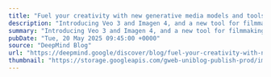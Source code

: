 ```yaml
---
title: "Fuel your creativity with new generative media models and tools"
description: "Introducing Veo 3 and Imagen 4, and a new tool for filmmaking called Flow."
summary: "Introducing Veo 3 and Imagen 4, and a new tool for filmmaking called Flow."
pubDate: "Tue, 20 May 2025 09:45:00 +0000"
source: "DeepMind Blog"
url: "https://deepmind.google/discover/blog/fuel-your-creativity-with-new-generative-media-models-and-tools/"
thumbnail: "https://storage.googleapis.com/gweb-uniblog-publish-prod/images/5.20v2_SS_1920x1080.width-1300.png"
---
```


